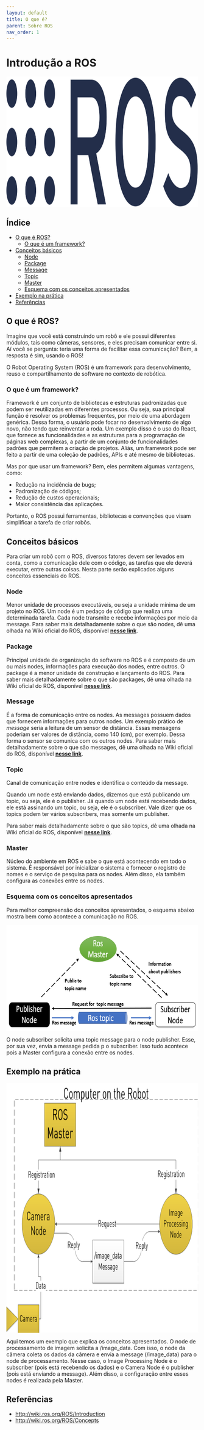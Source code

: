 ```yaml
---
layout: default
title: O que é?
parent: Sobre ROS
nav_order: 1
---
```


# Introdução a ROS

<img src="../assets/img/ros_logo.png" alt="ROS_logo" height="341" width="auto" style ="margin:auto; display:block">

## Índice<!-- omit in toc -->

- [O que é ROS?](#o-que-é-ros)
  - [O que é um framework?](#o-que-é-um-framework)
- [Conceitos básicos](#conceitos-básicos)
  - [Node](#node)
  - [Package](#package)
  - [Message](#message)
  - [Topic](#topic)
  - [Master](#master)
  - [Esquema com os conceitos apresentados](#esquema-com-os-conceitos-apresentados)
- [Exemplo na prática](#exemplo-na-prática)
- [Referências](#referências)

## O que é ROS?

Imagine que você está construindo um robô e ele possui diferentes módulos, tais como câmeras, sensores, e eles precisam comunicar entre si. Aí você se pergunta: teria uma forma de facilitar essa comunicação? Bem, a resposta é sim, usando o ROS!

O Robot Operating System (ROS) é um framework para desenvolvimento, reuso e compartilhamento de software no contexto de robótica.

### O que é um framework?

Framework é um conjunto de bibliotecas e estruturas padronizadas que podem ser reutilizadas em diferentes processos. Ou seja, sua principal função é resolver os problemas frequentes, por meio de uma abordagem genérica. Dessa forma, o usuário pode focar no desenvolvimento de algo novo, não tendo que reinventar a roda.
Um exemplo disso é o uso do React, que fornece as funcionalidades e as estruturas para a programação de páginas web complexas, a partir de um conjunto de funcionalidades padrões que permitem a criação de projetos. Aliás, um framework pode ser feito a partir de uma coleção de padrões, APIs e até mesmo de bibliotecas.

Mas por que usar um framework?
Bem, eles permitem algumas vantagens, como:

- Redução na incidência de bugs;
- Padronização de códigos;
- Redução de custos operacionais;
- Maior consistência das aplicações.

Portanto, o ROS possui ferramentas, bibliotecas e convenções que visam simplificar a tarefa de criar robôs.

## Conceitos básicos

Para criar um robô com o ROS, diversos fatores devem ser levados em conta, como a comunicação dele com o código, as tarefas que ele deverá executar, entre outras coisas. Nesta parte serão explicados alguns conceitos essenciais do ROS.

### Node

Menor unidade de processos executáveis, ou seja a unidade mínima de um projeto no ROS. Um node é um pedaço de código que realiza uma determinada tarefa. Cada node transmite e recebe informações por meio da message. Para saber mais detalhadamente sobre o que são nodes, dê uma olhada na Wiki oficial do ROS, disponível [**nesse link**](http://wiki.ros.org/Nodes).

### Package

Principal unidade de organização do software no ROS e é composto de um ou mais nodes, informações para execução dos nodes, entre outros. O package é a menor unidade de construção e lançamento do ROS. Para saber mais detalhadamente sobre o que são packages, dê uma olhada na Wiki oficial do ROS, disponível [**nesse link**](http://wiki.ros.org/Packages).

### Message

É a forma de comunicação entre os nodes. As messages possuem dados que fornecem informações para outros nodes. Um exemplo prático de *message* seria a leitura de um sensor de distância. Essas mensagens poderiam ser valores de distância, como 140 (cm), por exemplo. Dessa forma o sensor se comunica com os outros nodes.
Para saber mais detalhadamente sobre o que são messages, dê uma olhada na Wiki oficial do ROS, disponível [**nesse link**](http://wiki.ros.org/msg).

### Topic

Canal de comunicação entre nodes e identifica o conteúdo da message.

Quando um node está enviando dados, dizemos que está publicando um topic, ou seja, ele é o publisher. Já quando um node está recebendo dados, ele está assinando um topic, ou seja, ele é o subscriber. Vale dizer que os topics podem ter vários subscribers, mas somente um publisher.

Para saber mais detalhadamente sobre o que são topics, dê uma olhada na Wiki oficial do ROS, disponível [**nesse link**](http://wiki.ros.org/Topics).

### Master

Núcleo do ambiente em ROS e sabe o que está acontecendo em todo o sistema. É responsável por inicializar o sistema e fornecer o registro de nomes e o serviço de pesquisa para os nodes. Além disso, ela também configura as conexões entre os nodes.

### Esquema com os conceitos apresentados

Para melhor compreensão dos conceitos apresentados, o esquema abaixo mostra bem como acontece a comunicação no ROS.

<img src="../assets/img/ROSGazebo/ros-concepts.png" alt="ros_concepts" height="278" width="667" style ="margin:auto; display:block">

O node subscriber solicita uma topic message para o node publisher. Esse, por sua vez, envia a message pedida p o subscriber. Isso tudo acontece pois a Master configura a conexão entre os nodes.

## Exemplo na prática

<img src="../assets/img/ROSGazebo/ros-example.png" alt="ROS_example" height="655" width="925" style ="margin:auto; display:block">

Aqui temos um exemplo que explica os conceitos apresentados. O node de processamento de imagem solicita a /image_data. Com isso, o node da câmera coleta os dados da câmera e envia a message (/image_data) para o node de processamento. Nesse caso, o Image Processing Node é o subscriber (pois está recebendo os dados) e o Camera Node é o publisher (pois está enviando a message). Além disso, a configuração entre esses nodes é realizada pela Master.

## Referências

- http://wiki.ros.org/ROS/Introduction
- http://wiki.ros.org/ROS/Concepts 
